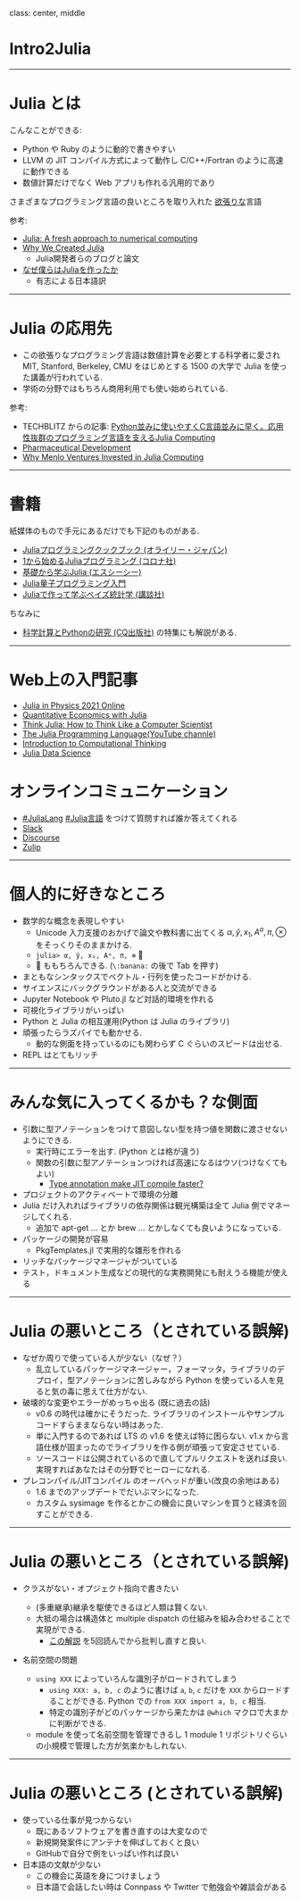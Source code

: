 class: center, middle

# Intro2Julia

---

# Julia とは

こんなことができる:

- Python や Ruby のように動的で書きやすい
- LLVM の JIT コンパイル方式によって動作し C/C++/Fortran のように高速に動作できる
- 数値計算だけでなく Web アプリも作れる汎用的であり

さまざまなプログラミング言語の良いところを取り入れた [欲張りな](https://julialang.org/blog/2012/02/why-we-created-julia/)言語

参考:
  - [Julia: A fresh approach to numerical computing](https://arxiv.org/pdf/1411.1607.pdf)
  - [Why We Created Julia](https://julialang.org/blog/2012/02/why-we-created-julia/)
    - Julia開発者らのブログと論文
  - [なぜ僕らはJuliaを作ったか](https://www.geidai.ac.jp/~marui/julialang/why_we_created_julia/index.html)
    - 有志による日本語訳

---

# Julia の応用先

- この欲張りなプログラミング言語は数値計算を必要とする科学者に愛され
MIT, Stanford, Berkeley, CMU をはじめとする 1500 の大学で Julia を使った講義が行われている.
- 学術の分野ではもちろん商用利用でも使い始められている.

参考: 
  - TECHBLITZ からの記事: [Python並みに使いやすくC言語並みに早く。応用性抜群のプログラミング言語を支えるJulia Computing](https://techblitz.com/julia-computing/)
  - [Pharmaceutical Development](https://juliacomputing.com/case-studies/pfizer/)
  - [Why Menlo Ventures Invested in Julia Computing](https://medium.com/@timtullydevnull/why-menlo-ventures-invested-in-julia-computing-e0e3633d85a5)


---

# 書籍

紙媒体のもので手元にあるだけでも下記のものがある.

- [Juliaプログラミングクックブック (オライリー・ジャパン)](https://www.oreilly.co.jp/books/9784873118895/)
- [1から始めるJuliaプログラミング (コロナ社)](https://www.coronasha.co.jp/np/isbn/9784339029055/)
- [基礎から学ぶJulia (エスシーシー)](https://www.scc-kk.co.jp/scc-books/b-418.html)
- [Julia量子プログラミング入門](https://www.amazon.co.jp/dp/%E4%B8%AD%E5%B1%B1-%E8%8C%82-ebook)
- [Juliaで作って学ぶベイズ統計学 (講談社)](https://www.kspub.co.jp/book/detail/5259801.html)

ちなみに

- [科学計算とPythonの研究 (CQ出版社)](https://interface.cqpub.co.jp/magazine/202006/) の特集にも解説がある.

---

# Web上の入門記事

- [Julia in Physics 2021 Online](https://akio-tomiya.github.io/julia_in_physics/)
- [Quantitative Economics with Julia](https://julia.quantecon.org/intro.html)
- [Think Julia: How to Think Like a Computer Scientist](https://benlauwens.github.io/ThinkJulia.jl/latest/book.html)
- [The Julia Programming Language(YouTube channle)](https://www.youtube.com/channel/UC9IuUwwE2xdjQUT_LMLONoA)
- [Introduction to Computational Thinking](https://computationalthinking.mit.edu/Spring21/)
- [Julia Data Science](https://juliadatascience.io/)

# オンラインコミュニケーション

- [#JuliaLang](https://twitter.com/hashtag/JuliaLang?src=hashtag_click) [#Julia言語](https://twitter.com/hashtag/Julia%E8%A8%80%E8%AA%9E?src=hashtag_click) をつけて質問すれば誰か答えてくれる
- [Slack](https://julialang.org/slack/)
- [Discourse](https://discourse.julialang.org/)
- [Zulip](https://discourse.julialang.org/t/come-join-the-julia-zulip-chat/36070)

---

# 個人的に好きなところ

- 数学的な概念を表現しやすい
  - Unicode 入力支援のおかげで論文や教科書に出てくる $\alpha, \hat{y}, x_1, A^a, \pi, \otimes$ をそっくりそのままかける.
  - `julia> α, ŷ, x₁, Aᵃ, π, ⊗` 🍌 
  - 🍌 ももちろんできる. (`\:banana:` の後で Tab を押す)
- まともなシンタックスでベクトル・行列を使ったコードがかける.  
- サイエンスにバックグラウンドがある人と交流ができる
- Jupyter Notebook や Pluto.jl など対話的環境を作れる
- 可視化ライブラリがいっぱい
- Python と Julia の相互運用(Python は Julia のライブラリ)
- 頑張ったらラズパイでも動かせる.
  - 動的な側面を持っているのにも関わらず C ぐらいのスピードは出せる.
- REPL はとてもリッチ

---

# みんな気に入ってくるかも？な側面

- 引数に型アノテーションをつけて意図しない型を持つ値を関数に渡させないようにできる.
  - 実行時にエラーを出す. (Python とは格が違う)
  - 関数の引数に型アノテーションつければ高速になるはウソ(つけなくてもよい)
    - [Type annotation make JIT compile faster?](https://discourse.julialang.org/t/type-annotation-make-jit-compile-faster/31906)
- プロジェクトのアクティベートで環境の分離
- Julia だけ入れればライブラリの依存関係は観光構築は全て Julia 側でマネージしてくれる. 
  - 追加で apt-get ... とか brew ... とかしなくても良いようになっている.
- パッケージの開発が容易
  - PkgTemplates.jl で実用的な雛形を作れる
- リッチなパッケージマネージャがついている
- テスト，ドキュメント生成などの現代的な実務開発にも耐えうる機能が使える

---

# Julia の悪いところ（とされている誤解)

- なぜか周りで使っている人が少ない（なぜ？）
  - 乱立しているパッケージマネージャー，フォーマッタ，ライブラリのデプロイ，型アノテーションに苦しみながら Python を使っている人を見ると気の毒に思えて仕方がない.
- 破壊的な変更やエラーがめっちゃ出る (既に過去の話)
  - v0.6 の時代は確かにそうだった. ライブラリのインストールやサンプルコードすらままならない時はあった.
  - 単に入門するのであれば LTS の v1.6 を使えば特に困らない. v1.x から言語仕様が固まったのでライブラリを作る側が頑張って安定させている.
  - ソースコードは公開されているので直してプルリクエストを送れば良い. 実現すればあなたはその分野でヒーローになれる.
- プレコンパイル/JITコンパイル のオーバヘッドが重い(改良の余地はある)
  - 1.6 までのアップデートでだいぶマシになった.
  - カスタム sysimage を作るとかこの機会に良いマシンを買うと経済を回すことができる.

---

# Julia の悪いところ（とされている誤解)

- クラスがない・オプジェクト指向で書きたい
  - (多重継承)継承を駆使できるほど人類は賢くない.
  - 大抵の場合は構造体と multiple dispatch の仕組みを組み合わせることで実現ができる.
    - [この解説](https://gist.github.com/terasakisatoshi/4a7d5339c6a3ca015a82fa03f390afb3) を5回読んでから批判し直すと良い.

- 名前空間の問題
  - `using XXX` によっていろんな識別子がロードされてしまう
    - `using XXX: a, b, c` のように書けば `a`, `b`, `c` だけを `XXX` からロードすることができる. Python での `from XXX import a, b, c` 相当.
    - 特定の識別子がどのパッケージから来たかは `@which` マクロで大まかに判断ができる.
  - module を使って名前空間を管理できるし 1 module 1 リポジトリぐらいの小規模で管理した方が気楽かもしれない.

---

# Julia の悪いところ (とされている誤解)

- 使っている仕事が見つからない
  - 既にあるソフトウェアを書き直すのは大変なので
  - 新規開発案件にアンテナを伸ばしておくと良い
  - GitHubで自分で例をいっぱい作れば良い
- 日本語の文献が少ない
  - この機会に英語を身につけましょう
  - 日本語で会話したい時は Connpass や Twitter で勉強会や雑談会がある






















